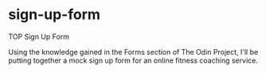 # sign-up-form

TOP Sign Up Form

Using the knowledge gained in the Forms section of The Odin Project, I'll be putting together a mock sign up form for an online fitness coaching service.
